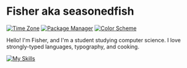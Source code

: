 # Fisher aka seasonedfish
[![Time Zone](https://img.shields.io/static/v1?label=time+zone&message=CT&color=informational)](https://en.wikipedia.org/wiki/Central_Time_Zone)
[![Package Manager](https://img.shields.io/badge/package%20manager-nix-informational)](https://nixos.org/)
[![Color Scheme](https://img.shields.io/badge/color%20scheme-zenbones-informational)](https://github.com/mcchrish/zenbones.nvim)

Hello! I'm Fisher, and I'm a student studying computer science. I love strongly-typed languages, typography, and cooking.

[![My Skills](https://skillicons.dev/icons?i=ts,react,angular,astro,tailwind,vite,rust,linux)](https://skillicons.dev)
